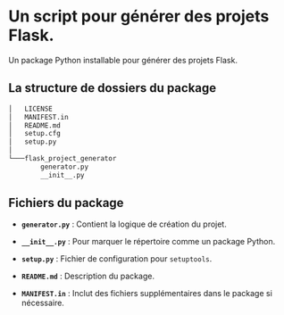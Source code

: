 # Un script pour générer des projets Flask.

Un package Python installable pour générer des projets Flask.

## La structure de dossiers du package

```bash
│   LICENSE
│   MANIFEST.in
│   README.md
│   setup.cfg
│   setup.py
│
└───flask_project_generator
        generator.py
        __init__.py
```

## Fichiers du package

- **`generator.py`** : Contient la logique de création du projet.

- **`__init__.py`** : Pour marquer le répertoire comme un package Python.

- **`setup.py`** : Fichier de configuration pour `setuptools`.

- **`README.md`** : Description du package.

- **`MANIFEST.in`** : Inclut des fichiers supplémentaires dans le package si nécessaire.